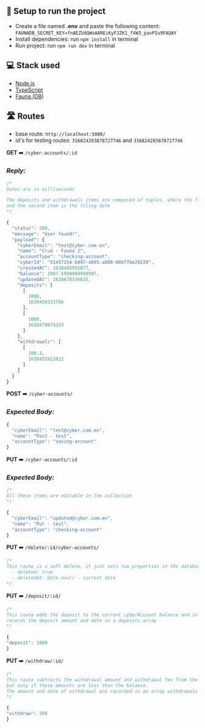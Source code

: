 ## 🧰 Setup to run the project

- Create a file named **.env** and paste the following content: `FAUNADB_SECRET_KEY=fnAEZUdQWoAAREiKyFJZK1_f4W3_pavPIu9FAQAY`
- Install dependencies: run `npm install` in terminal
- Run project: run `npm run dev` in terminal

## 💻 Stack used

- [Node.js](https://nodejs.org/en/)
- [TypeScript](https://www.typescriptlang.org/)
- [Fauna (DB)](https://fauna.com/)

## 🛣️ Routes

- base route: `http://localhost:5000/`
- id's for testing routes: `316824203878727746` and `316824203878727746`

**GET** ➡️ `/cyber-accounts/:id`

### _Reply:_

```js
/*
Dates are in milliseconds

The deposits and withdrawals items are composed of tuples, where the first item of the tuple is the deposit amount.
and the second item is the filing date
*/

{
  "status": 200,
  "message": "User found!",
  "payload": {
    "cyberEmail": "test@cyber.com.en",
    "name": "Crud - Fauna 2",
    "accountType": "checking-account",
    "cyberId": "51e57154-b897-4895-a808-086f7be29220",
    "createdAt": 1638405955077,
    "balance": 1997.5999999999997,
    "updatedAt": 1638478336635,
    "deposits": [
      [
        1000,
        1638450333786
      ],
      [
        1000,
        1638479874329
      ]
    ],
    "withdrawals": [
      [
        300.3,
        1638452612812
      ]
    ]
  }
}
```

**POST** ➡️ `/cyber-accounts/`

### _Expected Body:_

```js
{
  "cyberEmail": "test@cyber.com.en",
  "name": "Post - test",
  "accountType": "saving-account"
}
```

**PUT** ➡️ `/cyber-accounts/:id`

### _Expected Body:_

```js
/*
All these items are editable in the collection
*/

{
  "cyberEmail": "updated@cyber.com.en",
  "name": "Put - test",
  "accountType": "checking-account"
}
```

**PUT** ➡️ `/delete/:id/cyber-accounts/`

```js
/*
This route is a soft delete, it just sets two properties in the database, they are:
  - deleted: true
  - deletedAt: Date.now() - current date
*/
```

**PUT** ➡️ `/deposit/:id/`

```js
/*
This route adds the deposit to the current cyberAccount balance and in addition
records the deposit amount and date in a deposits array
*/

{
"deposit": 1000
}
```

**PUT** ➡️ `/withdraw/:id/`

```js
/*
This route subtracts the withdrawal amount and withdrawal fee from the current cyberAccount balance,
but only if these amounts are less than the balance.
The amount and date of withdrawal are recorded in an array withdrawals
*/

{
"withdraw": 300
}
```
